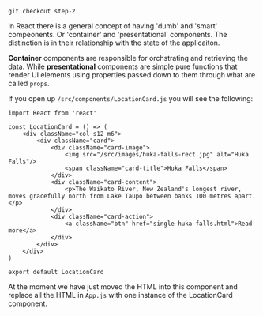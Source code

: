 ```
git checkout step-2
```

In React there is a general concept of having 'dumb' and 'smart' compeonents. Or 'container' and 'presentational'
components. The distinction is in their relationship with the state of the applicaiton.

**Container** components are responsible for orchstrating and retrieving the data. While **presentational**
components are simple pure functions that render UI elements using properties passed down to them through
what are called `props`.

If you open up `/src/components/LocationCard.js` you will see the following:

```
import React from 'react'

const LocationCard = () => (
    <div className="col s12 m6">
        <div className="card">
            <div className="card-image">
                <img src="/src/images/huka-falls-rect.jpg" alt="Huka Falls"/>
                <span className="card-title">Huka Falls</span>
            </div>
            <div className="card-content">
                <p>The Waikato River, New Zealand's longest river, moves gracefully north from Lake Taupo between banks 100 metres apart.</p>
            </div>
            <div className="card-action">
                <a className="btn" href="single-huka-falls.html">Read more</a>
            </div>
        </div>
    </div>
)

export default LocationCard
```

At the moment we have just moved the HTML into this component and replace all the HTML in `App.js` with one instance
of the LocationCard component.